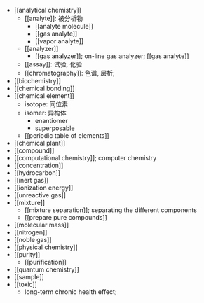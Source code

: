 - [[analytical chemistry]]
    - [[analyte]]: 被分析物
        - [[analyte molecule]]
        - [[gas analyte]]
        - [[vapor analyte]]
    - [[analyzer]]
        - [[gas analyzer]]; on-line gas analyzer; [[gas analyte]]
    - [[assay]]: 试验, 化验 
    - [[chromatography]]: 色谱, 层析;
- [[biochemistry]]
- [[chemical bonding]]
- [[chemical element]]
    - isotope: 同位素
    - isomer: 异构体
        - enantiomer
        - superposable
    - [[periodic table of elements]]
- [[chemical plant]]
- [[compound]]
- [[computational chemistry]]; computer chemistry
- [[concentration]]
- [[hydrocarbon]]
- [[inert gas]]
- [[ionization energy]]
- [[unreactive gas]]
- [[mixture]]
    - [[mixture separation]]; separating the different components
    - [[prepare pure compounds]]
- [[molecular mass]]
- [[nitrogen]]
- [[noble gas]]
- [[physical chemistry]]
- [[purity]]
    - [[purification]]
- [[quantum chemistry]]
- [[sample]]
- [[toxic]]
    - long-term chronic health effect;
